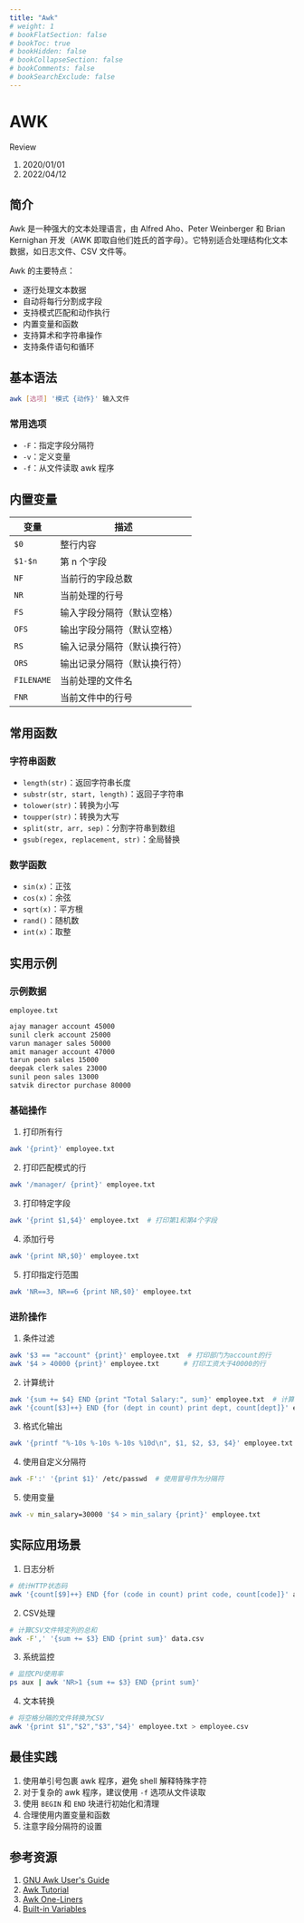 ```yaml
---
title: "Awk"
# weight: 1
# bookFlatSection: false
# bookToc: true
# bookHidden: false
# bookCollapseSection: false
# bookComments: false
# bookSearchExclude: false
---
```


# AWK

Review

1. 2020/01/01
2. 2022/04/12

## 简介

Awk 是一种强大的文本处理语言，由 Alfred Aho、Peter Weinberger 和 Brian Kernighan 开发（AWK 即取自他们姓氏的首字母）。它特别适合处理结构化文本数据，如日志文件、CSV 文件等。

Awk 的主要特点：

- 逐行处理文本数据
- 自动将每行分割成字段
- 支持模式匹配和动作执行
- 内置变量和函数
- 支持算术和字符串操作
- 支持条件语句和循环

## 基本语法

```sh
awk [选项] '模式 {动作}' 输入文件
```

### 常用选项

- `-F`：指定字段分隔符
- `-v`：定义变量
- `-f`：从文件读取 awk 程序

## 内置变量

| 变量 | 描述 |
|------|------|
| `$0` | 整行内容 |
| `$1-$n` | 第 n 个字段 |
| `NF` | 当前行的字段总数 |
| `NR` | 当前处理的行号 |
| `FS` | 输入字段分隔符（默认空格） |
| `OFS` | 输出字段分隔符（默认空格） |
| `RS` | 输入记录分隔符（默认换行符） |
| `ORS` | 输出记录分隔符（默认换行符） |
| `FILENAME` | 当前处理的文件名 |
| `FNR` | 当前文件中的行号 |

## 常用函数

### 字符串函数

- `length(str)`：返回字符串长度
- `substr(str, start, length)`：返回子字符串
- `tolower(str)`：转换为小写
- `toupper(str)`：转换为大写
- `split(str, arr, sep)`：分割字符串到数组
- `gsub(regex, replacement, str)`：全局替换

### 数学函数

- `sin(x)`：正弦
- `cos(x)`：余弦
- `sqrt(x)`：平方根
- `rand()`：随机数
- `int(x)`：取整

## 实用示例

### 示例数据

`employee.txt`

```txt
ajay manager account 45000
sunil clerk account 25000
varun manager sales 50000
amit manager account 47000
tarun peon sales 15000
deepak clerk sales 23000
sunil peon sales 13000
satvik director purchase 80000
```

### 基础操作

1. 打印所有行

```sh
awk '{print}' employee.txt
```

2. 打印匹配模式的行

```sh
awk '/manager/ {print}' employee.txt
```

3. 打印特定字段

```sh
awk '{print $1,$4}' employee.txt  # 打印第1和第4个字段
```

4. 添加行号

```sh
awk '{print NR,$0}' employee.txt
```

5. 打印指定行范围

```sh
awk 'NR==3, NR==6 {print NR,$0}' employee.txt
```

### 进阶操作

1. 条件过滤

```sh
awk '$3 == "account" {print}' employee.txt  # 打印部门为account的行
awk '$4 > 40000 {print}' employee.txt      # 打印工资大于40000的行
```

2. 计算统计

```sh
awk '{sum += $4} END {print "Total Salary:", sum}' employee.txt  # 计算总工资
awk '{count[$3]++} END {for (dept in count) print dept, count[dept]}' employee.txt  # 统计各部门人数
```

3. 格式化输出

```sh
awk '{printf "%-10s %-10s %-10s %10d\n", $1, $2, $3, $4}' employee.txt
```

4. 使用自定义分隔符

```sh
awk -F':' '{print $1}' /etc/passwd  # 使用冒号作为分隔符
```

5. 使用变量

```sh
awk -v min_salary=30000 '$4 > min_salary {print}' employee.txt
```

## 实际应用场景

1. 日志分析

```sh
# 统计HTTP状态码
awk '{count[$9]++} END {for (code in count) print code, count[code]}' access.log
```

2. CSV处理

```sh
# 计算CSV文件特定列的总和
awk -F',' '{sum += $3} END {print sum}' data.csv
```

3. 系统监控

```sh
# 监控CPU使用率
ps aux | awk 'NR>1 {sum += $3} END {print sum}'
```

4. 文本转换

```sh
# 将空格分隔的文件转换为CSV
awk '{print $1","$2","$3","$4}' employee.txt > employee.csv
```

## 最佳实践

1. 使用单引号包裹 awk 程序，避免 shell 解释特殊字符
2. 对于复杂的 awk 程序，建议使用 `-f` 选项从文件读取
3. 使用 `BEGIN` 和 `END` 块进行初始化和清理
4. 合理使用内置变量和函数
5. 注意字段分隔符的设置

## 参考资源

1. [GNU Awk User's Guide](https://www.gnu.org/software/gawk/manual/gawk.html)
2. [Awk Tutorial](https://www.tutorialspoint.com/awk/index.htm)
3. [Awk One-Liners](https://www.pement.org/awk/awk1line.txt)
4. [Built-in Variables](https://www.thegeekstuff.com/2010/01/8-powerful-awk-built-in-variables-fs-ofs-rs-ors-nr-nf-filename-fnr/)
